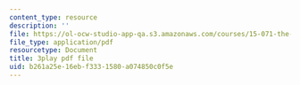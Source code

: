 ```yaml
---
content_type: resource
description: ''
file: https://ol-ocw-studio-app-qa.s3.amazonaws.com/courses/15-071-the-analytics-edge-spring-2017/b261a25e16ebf3331580a074850c0f5e_ee6E6aUGpm0.pdf
file_type: application/pdf
resourcetype: Document
title: 3play pdf file
uid: b261a25e-16eb-f333-1580-a074850c0f5e
---
```


